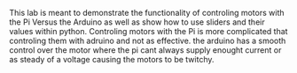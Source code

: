This lab is meant to demonstrate the functionality of controling motors with
the Pi Versus the Arduino as well as show how to use sliders and their values
within python. Controling motors with the Pi is more complicated that 
controling them with adruino and not as effective. the arduino has a smooth
control over the motor where the pi cant always supply enought current or as
steady of a voltage causing the motors to be twitchy. 
